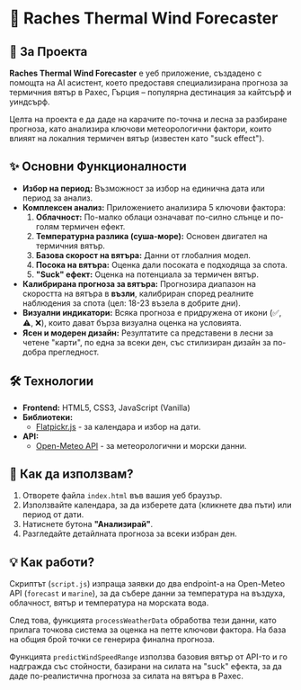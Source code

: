 # 💨 Raches Thermal Wind Forecaster

## 🎯 За Проекта

**Raches Thermal Wind Forecaster** е уеб приложение, създадено с помощта на AI асистент, което предоставя специализирана прогноза за термичния вятър в Рахес, Гърция – популярна дестинация за кайтсърф и уиндсърф.

Целта на проекта е да даде на карачите по-точна и лесна за разбиране прогноза, като анализира ключови метеорологични фактори, които влияят на локалния термичен вятър (известен като "suck effect").

## ✨ Основни Функционалности

*   **Избор на период:** Възможност за избор на единична дата или период за анализ.
*   **Комплексен анализ:** Приложението анализира 5 ключови фактора:
    1.  **Облачност:** По-малко облаци означават по-силно слънце и по-голям термичен ефект.
    2.  **Температурна разлика (суша-море):** Основен двигател на термичния вятър.
    3.  **Базова скорост на вятъра:** Данни от глобалния модел.
    4.  **Посока на вятъра:** Оценка дали посоката е подходяща за спота.
    5.  **"Suck" ефект:** Оценка на потенциала за термичен вятър.
*   **Калибрирана прогноза за вятъра:** Прогнозира диапазон на скоростта на вятъра в **възли**, калибриран според реалните наблюдения за спота (цел: 18-23 възела в добрите дни).
*   **Визуални индикатори:** Всяка прогноза е придружена от икони (✅, ⚠️, ❌), които дават бърза визуална оценка на условията.
*   **Ясен и модерен дизайн:** Резултатите са представени в лесни за четене "карти", по една за всеки ден, със стилизиран дизайн за по-добра прегледност.

## 🛠️ Технологии

*   **Frontend:** HTML5, CSS3, JavaScript (Vanilla)
*   **Библиотеки:**
    *   [Flatpickr.js](https://flatpickr.js.org/) - за календара и избор на дати.
*   **API:**
    *   [Open-Meteo API](https://open-meteo.com/) - за метеорологични и морски данни.

## 🚀 Как да използвам?

1.  Отворете файла `index.html` във вашия уеб браузър.
2.  Използвайте календара, за да изберете дата (кликнете два пъти) или период от дати.
3.  Натиснете бутона **"Анализирай"**.
4.  Разгледайте детайлната прогноза за всеки избран ден.

## 💡 Как работи?

Скриптът (`script.js`) изпраща заявки до два endpoint-а на Open-Meteo API (`forecast` и `marine`), за да събере данни за температура на въздуха, облачност, вятър и температура на морската вода.

След това, функцията `processWeatherData` обработва тези данни, като прилага точкова система за оценка на петте ключови фактора. На база на общия брой точки се генерира финална прогноза.

Функцията `predictWindSpeedRange` използва базовия вятър от API-то и го надгражда със стойности, базирани на силата на "suck" ефекта, за да даде по-реалистична прогноза за силата на вятъра в Рахес.
